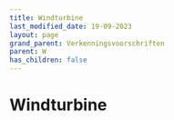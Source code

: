 ```yaml
---
title: Windturbine
last_modified_date: 19-09-2023
layout: page
grand_parent: Verkenningsvoorschriften
parent: W
has_children: false
---
```


Windturbine
===========

